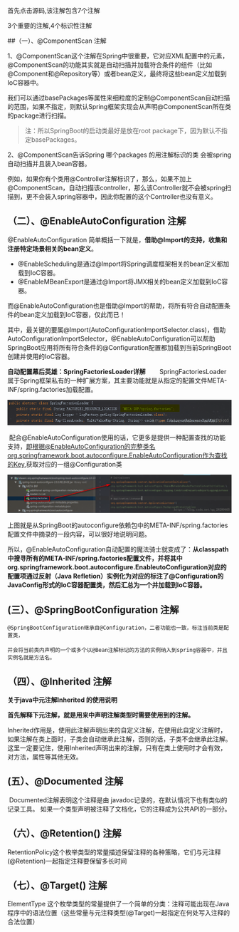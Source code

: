 首先点击源码,该注解包含7个注解

3个重要的注解,4个标识性注解

##（一）、@ComponentScan 注解

1、@ComponentScan这个注解在Spring中很重要，它对应XML配置中的元素，@ComponentScan的功能其实就是自动扫描并加载符合条件的组件（比如@Component和@Repository等）或者bean定义，最终将这些bean定义加载到IoC容器中。

我们可以通过basePackages等属性来细粒度的定制@ComponentScan自动扫描的范围，如果不指定，则默认Spring框架实现会从声明@ComponentScan所在类的package进行扫描。

> 注：所以SpringBoot的启动类最好是放在root package下，因为默认不指定basePackages。

2、@ComponentScan告诉Spring 哪个packages 的用注解标识的类 会被spring自动扫描并且装入bean容器。

例如，如果你有个类用@Controller注解标识了，那么，如果不加上@ComponentScan，自动扫描该controller，那么该Controller就不会被spring扫描到，更不会装入spring容器中，因此你配置的这个Controller也没有意义。

## （二）、@EnableAutoConfiguration 注解

@EnableAutoConfiguration 简单概括一下就是，**借助@Import的支持，收集和注册特定场景相关的bean定义**。

- @EnableScheduling是通过@Import将Spring调度框架相关的bean定义都加载到IoC容器。
- @EnableMBeanExport是通过@Import将JMX相关的bean定义加载到IoC容器。

而@EnableAutoConfiguration也是借助@Import的帮助，将所有符合自动配置条件的bean定义加载到IoC容器，仅此而已！

其中，最关键的要属@Import(AutoConfigurationImportSelector.class)，借助AutoConfigurationImportSelector，@EnableAutoConfiguration可以帮助SpringBoot应用将所有符合条件的@Configuration配置都加载到当前SpringBoot创建并使用的IoC容器。 

**自动配置幕后英雄：SpringFactoriesLoader详解**        SpringFactoriesLoader属于Spring框架私有的一种扩展方案，其主要功能就是从指定的配置文件META-INF/spring.factories加载配置。 

![](assets/20180731144222469.png)

 配合@EnableAutoConfiguration使用的话，它更多是提供一种配置查找的功能支持，即根据@EnableAutoConfiguration的完整类名org.springframework.boot.autoconfigure.EnableAutoConfiguration作为查找的Key,获取对应的一组@Configuration类 

![](assets/20180731144453818.png)

上图就是从SpringBoot的autoconfigure依赖包中的META-INF/spring.factories配置文件中摘录的一段内容，可以很好地说明问题。

​        所以，@EnableAutoConfiguration自动配置的魔法骑士就变成了：**从classpath中搜寻所有的META-INF/spring.factories配置文件，并将其中org.springframework.boot.autoconfigure.EnableutoConfiguration对应的配置项通过反射（Java Refletion）实例化为对应的标注了@Configuration的JavaConfig形式的IoC容器配置类，然后汇总为一个并加载到IoC容器。**

## (三）、@SpringBootConfiguration 注解

```
@SpringBootConfiguration继承自@Configuration，二者功能也一致，标注当前类是配置类，

并会将当前类内声明的一个或多个以@Bean注解标记的方法的实例纳入到spring容器中，并且实例名就是方法名。
```

## （四）、@Inherited 注解

**关于java中元注解Inherited 的使用说明**

**首先解释下元注解，就是用来中声明注解类型时需要使用到的注解。**

Inherited作用是，使用此注解声明出来的自定义注解，在使用此自定义注解时，如果注解在类上面时，子类会自动继承此注解，否则的话，子类不会继承此注解。这里一定要记住，使用Inherited声明出来的注解，只有在类上使用时才会有效，对方法，属性等其他无效。

## (五）、@Documented 注解

​        Documented注解表明这个注释是由 javadoc记录的，在默认情况下也有类似的记录工具。 如果一个类型声明被注释了文档化，它的注释成为公共API的一部分。

## （六）、@Retention() 注解

RetentionPolicy这个枚举类型的常量描述保留注释的各种策略，它们与元注释(@Retention)一起指定注释要保留多长时间

## （七）、@Target()  注解

ElementType 这个枚举类型的常量提供了一个简单的分类：注释可能出现在Java程序中的语法位置（这些常量与元注释类型(@Target)一起指定在何处写入注释的合法位置）